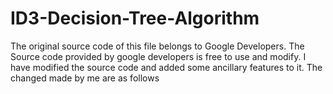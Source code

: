 # ID3-Decision-Tree-Algorithm
The original source code of this file belongs to Google Developers. The Source code provided by google developers is free to use and modify. I have modified the source code and added some ancillary features to it.  The changed made by me are as follows
